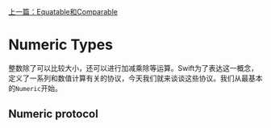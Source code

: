 [上一篇：Equatable和Comparable](equatable_and_comparable.md)

# Numeric Types

整数除了可以比较大小，还可以进行加减乘除等运算。Swift为了表达这一概念，定义了一系列和数值计算有关的协议，今天我们就来谈谈这些协议。我们从最基本的`Numeric`开始。

## Numeric protocol



